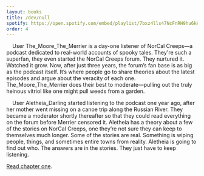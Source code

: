 ```yaml
---
layout: books
title: /dev/null
spotify: https://open.spotify.com/embed/playlist/7bxz4lls47NcFnRH9hu6kH
order: 4
---
```


&nbsp;&nbsp;&nbsp;&nbsp;User The_Moore_The_Merrier is a day-one listener of NorCal Creeps—a podcast dedicated to real-world accounts of spooky tales. They're such a superfan, they even started the NorCal Creeps forum. They nurtured it. Watched it grow. Now, after just three years, the forum’s fan base is as big as the podcast itself. It’s where people go to share theories about the latest episodes and argue about the veracity of each one. The_Moore_The_Merrier does their best to moderate—pulling out the truly heinous vitriol like one might pull weeds from a garden. 
<br />

&nbsp;&nbsp;&nbsp;&nbsp;User Aletheia_Darling started listening to the podcast one year ago, after her mother went missing on a canoe trip along the Russian River. They became a moderator shortly thereafter so that they could read everything on the forum before Merrier censored it. Aletheia has a theory about a few of the stories on NorCal Creeps, one they’re not sure they can keep to themselves much longer. Some of the stories are real. Something is wiping people, things, and sometimes entire towns from reality. Aletheia is going to find out who. The answers are in the stories. They just have to keep listening. 
<br />

[Read chapter one](/dev-null-chapter-one).<br />
